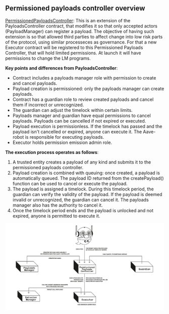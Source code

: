 ## Permissioned payloads controller overview

[PermissionedPayloadsController](https://www.notion.so/src/contracts/payloads/PermissionedPayloadsController.sol): This is an extension of the PayloadsController contract, that modifies it so that only accepted actors (PayloadManager) can register a payload. The objective of having such extension is so that allowed third parties  to affect change into low risk parts of the protocol, using similar processeces as governance. For that a new Executor contract will be registered to this Permissioned Payloads Controller, that will hold limited permissions.
At launch it will have permissions to change the LM programs.
    
  **Key points and differences from PayloadsController**:
    
  - Contract includes a payloads manager role with permission to create and cancel payloads.
  - Payload creation is permissioned: only the payloads manager can create payloads.
  - Contract has a guardian role to review created payloads and cancel them if incorrect or unrecognized.
  - The guardian can adjust the timelock within certain limits.
  - Payloads manager and guardian have equal permissions to cancel payloads. Payloads can be cancelled if not expired or executed.
  - Payload execution is permissionless. If the timelock has passed and the payload isn't cancelled or expired, anyone can execute it. The Aave-robot is responsible for executing payloads.
  - Executor holds permission emission admin role.
    
  **The execution process operates as follows**:
    
  1. A trusted entity creates a payload of any kind and submits it to the permissioned payloads controller.
  2. Payload creation is combined with queuing: once created, a payload is automatically queued. The payload ID returned from the createPayload() function can be used to cancel or execute the payload.
  3. The payload is assigned a timelock. During this timelock period, the guardian can verify the validity of the payload. If the payload is deemed invalid or unrecognized, the guardian can cancel it. The payloads manager also has the authority to cancel it.
  4. Once the timelock period ends and the payload is unlocked and not expired, anyone is permitted to execute it.

![Permissioned payloads controller flow](./permissioned-payloads-controller-flow.jpg)